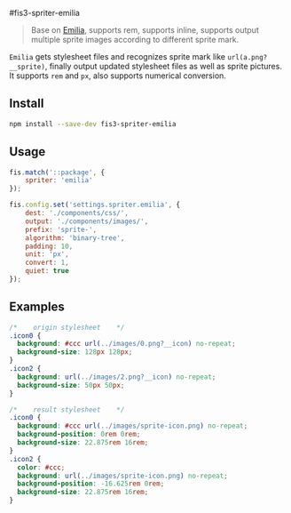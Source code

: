 #fis3-spriter-emilia

> Base on [Emilia](https://github.com/cupools/emilia), supports rem, supports inline, supports output multiple sprite images according to different sprite mark.

`Emilia` gets stylesheet files and recognizes sprite mark like `url(a.png?__sprite)`, finally output updated stylesheet files as well as sprite pictures. It supports `rem` and `px`, also supports numerical conversion.

## Install

```bash
npm install --save-dev fis3-spriter-emilia
```

## Usage

```js
fis.match('::package', {
    spriter: 'emilia'
});

fis.config.set('settings.spriter.emilia', {
    dest: './components/css/',
    output: './components/images/',
    prefix: 'sprite-',
    algorithm: 'binary-tree',
    padding: 10,
    unit: 'px',
    convert: 1,
    quiet: true
});
```

## Examples

```css
/*    origin stylesheet    */
.icon0 {
  background: #ccc url(../images/0.png?__icon) no-repeat;
  background-size: 128px 128px;
}
.icon2 {
  background: url(../images/2.png?__icon) no-repeat;
  background-size: 50px 50px;
}

/*    result stylesheet    */
.icon0 {
  background: #ccc url(../images/sprite-icon.png) no-repeat;
  background-position: 0rem 0rem;
  background-size: 22.875rem 16rem;
}
.icon2 {
  color: #ccc;
  background: url(../images/sprite-icon.png) no-repeat;
  background-position: -16.625rem 0rem;
  background-size: 22.875rem 16rem;
}
```